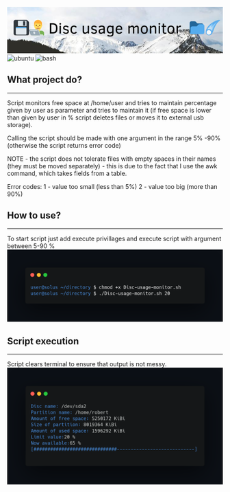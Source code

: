 ![project_banner](banner.png)
![ubuntu](https://img.shields.io/badge/Operating_System-Solus-blue)
![bash](https://img.shields.io/badge/Shell-BASH-orange)
## What project do?
___

Script monitors free space at /home/user and tries to maintain percentage given by user as parameter and tries to maintain it (if free space is lower than given by user in % script deletes files or moves it to external usb storage).

Calling the script should be made with one argument in the range 5% -90% (otherwise the script returns error code)

NOTE - the script does not tolerate files with empty spaces in their names (they must be moved separately) - this is due to the fact that I use the awk command, which takes fields from a table.

Error codes:
1 - value too small (less than 5%)
2 - value too big (more than 90%)

## How to use?
___
To start script just add execute privillages and execute script with argument between 5-90 %
![terminal1](start_script.png)
## Script execution
___
Script clears terminal to ensure that output is not messy.
![terminal2](execute.png)

<!--https://banner.godori.dev/-->
<!--https://shields.io/-->
<!--https://carbon.now.sh/-->